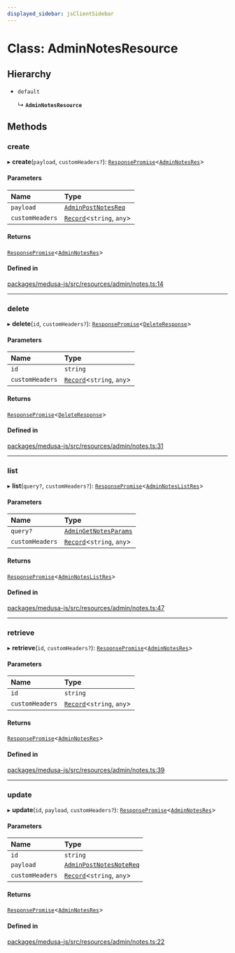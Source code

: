 ```yaml
---
displayed_sidebar: jsClientSidebar
---
```


# Class: AdminNotesResource

## Hierarchy

- `default`

  ↳ **`AdminNotesResource`**

## Methods

### create

▸ **create**(`payload`, `customHeaders?`): [`ResponsePromise`](../modules/internal-12.md#responsepromise)<[`AdminNotesRes`](../modules/internal-8.internal.md#adminnotesres)\>

#### Parameters

| Name | Type |
| :------ | :------ |
| `payload` | [`AdminPostNotesReq`](internal-8.internal.AdminPostNotesReq.md) |
| `customHeaders` | [`Record`](../modules/internal.md#record)<`string`, `any`\> |

#### Returns

[`ResponsePromise`](../modules/internal-12.md#responsepromise)<[`AdminNotesRes`](../modules/internal-8.internal.md#adminnotesres)\>

#### Defined in

[packages/medusa-js/src/resources/admin/notes.ts:14](https://github.com/medusajs/medusa/blob/b38f73726/packages/medusa-js/src/resources/admin/notes.ts#L14)

___

### delete

▸ **delete**(`id`, `customHeaders?`): [`ResponsePromise`](../modules/internal-12.md#responsepromise)<[`DeleteResponse`](../modules/internal-8.internal.md#deleteresponse)\>

#### Parameters

| Name | Type |
| :------ | :------ |
| `id` | `string` |
| `customHeaders` | [`Record`](../modules/internal.md#record)<`string`, `any`\> |

#### Returns

[`ResponsePromise`](../modules/internal-12.md#responsepromise)<[`DeleteResponse`](../modules/internal-8.internal.md#deleteresponse)\>

#### Defined in

[packages/medusa-js/src/resources/admin/notes.ts:31](https://github.com/medusajs/medusa/blob/b38f73726/packages/medusa-js/src/resources/admin/notes.ts#L31)

___

### list

▸ **list**(`query?`, `customHeaders?`): [`ResponsePromise`](../modules/internal-12.md#responsepromise)<[`AdminNotesListRes`](../modules/internal-8.internal.md#adminnoteslistres)\>

#### Parameters

| Name | Type |
| :------ | :------ |
| `query?` | [`AdminGetNotesParams`](internal-8.internal.AdminGetNotesParams.md) |
| `customHeaders` | [`Record`](../modules/internal.md#record)<`string`, `any`\> |

#### Returns

[`ResponsePromise`](../modules/internal-12.md#responsepromise)<[`AdminNotesListRes`](../modules/internal-8.internal.md#adminnoteslistres)\>

#### Defined in

[packages/medusa-js/src/resources/admin/notes.ts:47](https://github.com/medusajs/medusa/blob/b38f73726/packages/medusa-js/src/resources/admin/notes.ts#L47)

___

### retrieve

▸ **retrieve**(`id`, `customHeaders?`): [`ResponsePromise`](../modules/internal-12.md#responsepromise)<[`AdminNotesRes`](../modules/internal-8.internal.md#adminnotesres)\>

#### Parameters

| Name | Type |
| :------ | :------ |
| `id` | `string` |
| `customHeaders` | [`Record`](../modules/internal.md#record)<`string`, `any`\> |

#### Returns

[`ResponsePromise`](../modules/internal-12.md#responsepromise)<[`AdminNotesRes`](../modules/internal-8.internal.md#adminnotesres)\>

#### Defined in

[packages/medusa-js/src/resources/admin/notes.ts:39](https://github.com/medusajs/medusa/blob/b38f73726/packages/medusa-js/src/resources/admin/notes.ts#L39)

___

### update

▸ **update**(`id`, `payload`, `customHeaders?`): [`ResponsePromise`](../modules/internal-12.md#responsepromise)<[`AdminNotesRes`](../modules/internal-8.internal.md#adminnotesres)\>

#### Parameters

| Name | Type |
| :------ | :------ |
| `id` | `string` |
| `payload` | [`AdminPostNotesNoteReq`](internal-8.internal.AdminPostNotesNoteReq.md) |
| `customHeaders` | [`Record`](../modules/internal.md#record)<`string`, `any`\> |

#### Returns

[`ResponsePromise`](../modules/internal-12.md#responsepromise)<[`AdminNotesRes`](../modules/internal-8.internal.md#adminnotesres)\>

#### Defined in

[packages/medusa-js/src/resources/admin/notes.ts:22](https://github.com/medusajs/medusa/blob/b38f73726/packages/medusa-js/src/resources/admin/notes.ts#L22)
